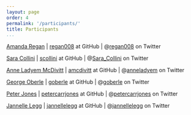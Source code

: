 ```yaml
---
layout: page
order: 4
permalink: '/participants/'
title: Participants
...
```


[Amanda Regan](http://amanda-regan.com) | [regan008](https://github.com/regan008) at GitHub | @[regan008](https://twitter.com/regan008) on Twitter

[Sara Collini](http://saracollini.wordpress.com) | [scollini](https://github.com/scollini) at GitHub | @[Sara_Collini](https://twitter.com/Sara_Collini) on Twitter

[Anne Ladyem McDivitt](http://anneladyem.wordpress.com) | [amcdivitt](https://github.com/amcdivitt) at GitHub | @[anneladyem](https://twitter.com/anneladyem) on Twitter

[George Oberle](http://georgeoberle.org/earlyrepublic/) | [goberle](https://github.com/georgeoberle/) at GitHub | @[goberle](https://twitter.com/goberle) on Twitter

[Peter Jones](http://petercarrjones.com/) | [petercarrjones](https://github.com/petercarrjones/) at GitHub | @[petercarrjones](https://twitter.com/petercarrjones) on Twitter

[Jannelle Legg](http://jannellelegg.com) | [jannellelegg](https://github.com/jannellelegg) at GitHub | @[jannellelegg](https://twitter.com/jannellelegg) on Twitter
